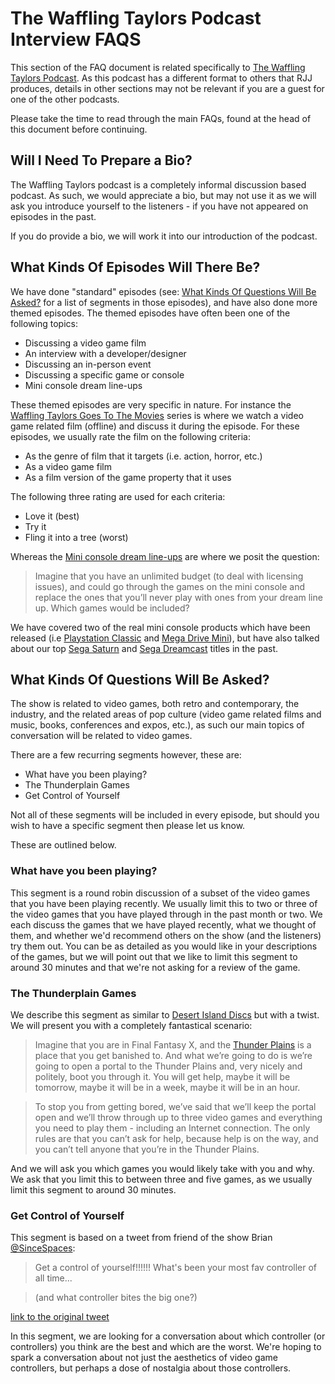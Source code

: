 # The Waffling Taylors Podcast Interview FAQS

This section of the FAQ document is related specifically to [The Waffling Taylors Podcast](https://wafflingtaylors.rocks). As this podcast has a different format to others that RJJ produces, details in other sections may not be relevant if you are a guest for one of the other podcasts.

Please take the time to read through the main FAQs, found at the head of this document before continuing.

## Will I Need To Prepare a Bio?

The Waffling Taylors podcast is a completely informal discussion based podcast. As such, we would appreciate a bio, but may not use it as we will ask you introduce yourself to the listeners - if you have not appeared on episodes in the past.

If you do provide a bio, we will work it into our introduction of the podcast.

## What Kinds Of Episodes Will There Be?

We have done "standard" episodes (see: [What Kinds Of Questions Will Be Asked?](#what-kinds-of-questions-will-be-asked) for a list of segments in those episodes), and have also done more themed episodes. The themed episodes have often been one of the following topics:

- Discussing a video game film
- An interview with a developer/designer
- Discussing an in-person event
- Discussing a specific game or console
- Mini console dream line-ups

These themed episodes are very specific in nature. For instance the [Waffling Taylors Goes To The Movies](https://wafflingtaylors.rocks/categories/waffle-movies/) series is where we watch a video game related film (offline) and discuss it during the episode. For these episodes, we usually rate the film on the following criteria:

- As the genre of film that it targets (i.e. action, horror, etc.)
- As a video game film
- As a film version of the game property that it uses

The following three rating are used for each criteria:

- Love it (best)
- Try it
- Fling it into a tree (worst)

Whereas the [Mini console dream line-ups](https://wafflingtaylors.rocks/mini-console-dream-line-ups/) are where we posit the question:

> Imagine that you have an unlimited budget (to deal with licensing issues), and could go through the games on the mini console and replace the ones that you’ll never play with ones from your dream line up. Which games would be included?

We have covered two of the real mini console products which have been released (i.e [Playstation Classic](https://wafflingtaylors.rocks/mini-console-dream-line-ups/playstation-classic/) and [Mega Drive Mini](https://wafflingtaylors.rocks/mini-console-dream-line-ups/mega-drive/)), but have also talked about our top [Sega Saturn](https://wafflingtaylors.rocks/2018/06/22/time-cast-pod-machine-part-three/) and [Sega Dreamcast](https://wafflingtaylors.rocks/2020/03/27/dreamcast-year-one-with-andrew-dickinson/) titles in the past.

## What Kinds Of Questions Will Be Asked?

The show is related to video games, both retro and contemporary, the industry, and the related areas of pop culture (video game related films and music, books, conferences and expos, etc.), as such our main topics of conversation will be related to video games.

There are a few recurring segments however, these are:

- What have you been playing?
- The Thunderplain Games
- Get Control of Yourself

Not all of these segments will be included in every episode, but should you wish to have a specific segment then please let us know.

These are outlined below.

### What have you been playing?

This segment is a round robin discussion of a subset of the video games that you have been playing recently. We usually limit this to two or three of the video games that you have played through in the past month or two. We each discuss the games that we have played recently, what we thought of them, and whether we'd recommend others on the show (and the listeners) try them out. You can be as detailed as you would like in your descriptions of the games, but we will point out that we like to limit this segment to around 30 minutes and that we're not asking for a review of the game.

### The Thunderplain Games

We describe this segment as similar to [Desert Island Discs](https://en.wikipedia.org/wiki/Desert_Island_Discs) but with a twist. We will present you with a completely fantastical scenario:

> Imagine that you are in Final Fantasy X, and the [Thunder Plains](https://finalfantasy.fandom.com/wiki/Thunder_Plains_(Final_Fantasy_X)) is a place that you get banished to. And what we’re going to do is we’re going to open a portal to the Thunder Plains and, very nicely and politely, boot you through it. You will get help, maybe it will be tomorrow, maybe it will be in a week, maybe it will be in an hour.

> To stop you from getting bored, we’ve said that we’ll keep the portal open and we’ll throw through up to three video games and everything you need to play them - including an Internet connection. The only rules are that you can’t ask for help, because help is on the way, and you can’t tell anyone that you’re in the Thunder Plains.

And we will ask you which games you would likely take with you and why. We ask that you limit this to between three and five games, as we usually limit this segment to around 30 minutes.

### Get Control of Yourself

This segment is based on a tweet from friend of the show Brian [@SinceSpaces](https://twitter.com/sincespacies):

> Get a control of yourself!!!!!! What's been your most fav controller of all time...

> (and what controller bites the big one?)

[link to the original tweet](https://twitter.com/sincespacies/status/1012328593630773248)

In this segment, we are looking for a conversation about which controller (or controllers) you think are the best and which are the worst. We're hoping to spark a conversation about not just the aesthetics of video game controllers, but perhaps a dose of nostalgia about those controllers.
